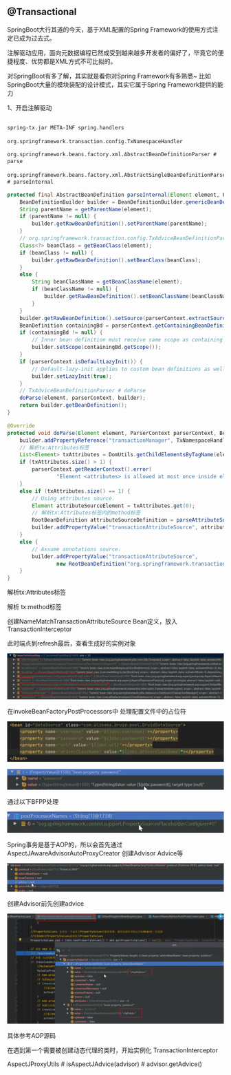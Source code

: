## @Transactional

SpringBoot大行其道的今天，基于XML配置的Spring Framework的使用方式注定已成为过去式。 

注解驱动应用，面向元数据编程已然成受到越来越多开发者的偏好了，毕竟它的便捷程度、优势都是XML方式不可比拟的。 

对SpringBoot有多了解，其实就是看你对Spring Framework有多熟悉~ 比如SpringBoot大量的模块装配的设计模式，其实它属于Spring Framework提供的能力

1、开启注解驱动

```java

```

```
spring-tx.jar META-INF spring.handlers

org.springframework.transaction.config.TxNamespaceHandler
```

```
org.springframework.beans.factory.xml.AbstractBeanDefinitionParser # parse

org.springframework.beans.factory.xml.AbstractSingleBeanDefinitionParser # parseInternal
```

```java
protected final AbstractBeanDefinition parseInternal(Element element, ParserContext parserContext) {
	BeanDefinitionBuilder builder = BeanDefinitionBuilder.genericBeanDefinition();
	String parentName = getParentName(element);
	if (parentName != null) {
		builder.getRawBeanDefinition().setParentName(parentName);
	}
    // org.springframework.transaction.config.TxAdviceBeanDefinitionParser 返回 TransactionInterceptor.class;
	Class<?> beanClass = getBeanClass(element);
	if (beanClass != null) {
		builder.getRawBeanDefinition().setBeanClass(beanClass);
	}
	else {
		String beanClassName = getBeanClassName(element);
		if (beanClassName != null) {
			builder.getRawBeanDefinition().setBeanClassName(beanClassName);
		}
	}
	builder.getRawBeanDefinition().setSource(parserContext.extractSource(element));
	BeanDefinition containingBd = parserContext.getContainingBeanDefinition();
	if (containingBd != null) {
		// Inner bean definition must receive same scope as containing bean.
		builder.setScope(containingBd.getScope());
	}
	if (parserContext.isDefaultLazyInit()) {
		// Default-lazy-init applies to custom bean definitions as well.
		builder.setLazyInit(true);
	}
    // TxAdviceBeanDefinitionParser # doParse
	doParse(element, parserContext, builder);
	return builder.getBeanDefinition();
}
```

```java
@Override
protected void doParse(Element element, ParserContext parserContext, BeanDefinitionBuilder builder) {
	builder.addPropertyReference("transactionManager", TxNamespaceHandler.getTransactionManagerName(element));
    // 解析tx:Attributes标签
	List<Element> txAttributes = DomUtils.getChildElementsByTagName(element, ATTRIBUTES_ELEMENT);
	if (txAttributes.size() > 1) {
		parserContext.getReaderContext().error(
				"Element <attributes> is allowed at most once inside element <advice>", element);
	}
	else if (txAttributes.size() == 1) {
		// Using attributes source.
		Element attributeSourceElement = txAttributes.get(0);
        // 解析tx:Attributes标签内的method标签
		RootBeanDefinition attributeSourceDefinition = parseAttributeSource(attributeSourceElement, parserContext);
		builder.addPropertyValue("transactionAttributeSource", attributeSourceDefinition);
	}
	else {
		// Assume annotations source.
		builder.addPropertyValue("transactionAttributeSource",
				new RootBeanDefinition("org.springframework.transaction.annotation.AnnotationTransactionAttributeSource"));
	}
}
```

解析tx:Attributes标签

解析 tx:method标签

创建NameMatchTransactionAttributeSource Bean定义，放入 TransactionInterceptor



此时端点到refresh最后，查看生成好的实例对象

<img src="assets/image-20220515233414419.png" alt="image-20220515233414419" style="zoom:80%;" />



在invokeBeanFactoryPostProcessors中 处理配置文件中的占位符

![image-20220515234016085](assets/image-20220515234016085.png)

![image-20220515234042821](assets/image-20220515234042821.png)

通过以下BFPP处理

![image-20220515234331842](assets/image-20220515234331842.png)



Spring事务是基于AOP的，所以会首先通过 AspectJAwareAdvisorAutoProxyCreator 创建Advisor Advice等





<img src="assets/image-20220516000637672.png" alt="image-20220516000637672" style="zoom:80%;" />



创建Advisor前先创建advice

<img src="assets/image-20220516000921601.png" alt="image-20220516000921601" style="zoom:80%;" />

具体参考AOP源码



在遇到第一个需要被创建动态代理的类时，开始实例化 TransactionInterceptor

AspectJProxyUtils # isAspectJAdvice(advisor)  #  advisor.getAdvice()
